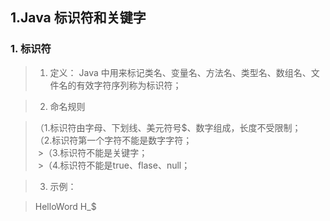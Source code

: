 ## 1.Java 标识符和关键字
### 1. 标识符
  >1. 定义：
  >   Java 中用来标记类名、变量名、方法名、类型名、数组名、文件名的有效字符序列称为标识符；
  
  >   2. 命名规则
  
 > （1.标识符由字母、下划线、美元符号$、数字组成，长度不受限制；<br>
 > （2.标识符第一个字符不能是数字字符；<br>
  >（3.标识符不能是关键字；<br>
  >（4.标识符不能是true、flase、null；<br>
  
  >   3. 示例：
  
  >   HelloWord H_$

      

